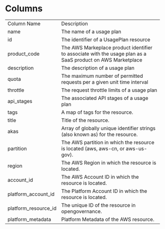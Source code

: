 # Columns  

<table>
	<tr><td>Column Name</td><td>Description</td></tr>
	<tr><td>name</td><td>The name of a usage plan</td></tr>
	<tr><td>id</td><td>The identifier of a UsagePlan resource</td></tr>
	<tr><td>product_code</td><td>The AWS Markeplace product identifier to associate with the usage plan as a SaaS product on AWS Marketplace</td></tr>
	<tr><td>description</td><td>The description of a usage plan</td></tr>
	<tr><td>quota</td><td>The maximum number of permitted requests per a given unit time interval</td></tr>
	<tr><td>throttle</td><td>The request throttle limits of a usage plan</td></tr>
	<tr><td>api_stages</td><td>The associated API stages of a usage plan</td></tr>
	<tr><td>tags</td><td>A map of tags for the resource.</td></tr>
	<tr><td>title</td><td>Title of the resource.</td></tr>
	<tr><td>akas</td><td>Array of globally unique identifier strings (also known as) for the resource.</td></tr>
	<tr><td>partition</td><td>The AWS partition in which the resource is located (aws, aws-cn, or aws-us-gov).</td></tr>
	<tr><td>region</td><td>The AWS Region in which the resource is located.</td></tr>
	<tr><td>account_id</td><td>The AWS Account ID in which the resource is located.</td></tr>
	<tr><td>platform_account_id</td><td>The Platform Account ID in which the resource is located.</td></tr>
	<tr><td>platform_resource_id</td><td>The unique ID of the resource in opengovernance.</td></tr>
	<tr><td>platform_metadata</td><td>Platform Metadata of the AWS resource.</td></tr>
</table>